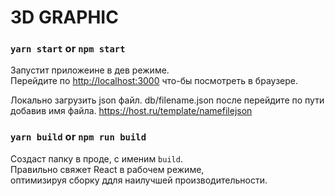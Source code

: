 # 3D GRAPHIC

### `yarn start` or `npm start`

Запустит приложеине в дев режиме.\
Перейдите по [http://localhost:3000](http://localhost:3000) что-бы посмотреть в браузере.


Локально загрузить json файл.
db/filename.json
после перейдите по пути добавив имя файла.
https://host.ru/template/namefilejson


### `yarn build` or `npm run build`

Создаст папку в проде, с именим `build`.\
Правильно свяжет React в рабочем режиме,\
оптимизируя сборку ддля наилучшей производительности.
